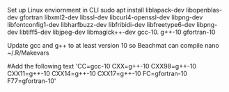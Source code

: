 Set up Linux enviornment in CLI
sudo apt install liblapack-dev libopenblas-dev gfortran libxml2-dev libssl-dev libcurl4-openssl-dev libpng-dev libfontconfig1-dev libharfbuzz-dev libfribidi-dev libfreetype6-dev libpng-dev libtiff5-dev libjpeg-dev libmagick++-dev gcc-10. g++-10 gfortran-10


Update gcc and g++ to at least version 10 so Beachmat can compile 
nano ~/.R/Makevars

#Add the following text
'CC=gcc-10
CXX=g++-10
CXX98=g++-10
CXX11=g++-10
CXX14=g++-10
CXX17=g++-10
FC=gfortran-10
F77=gfortran-10'
